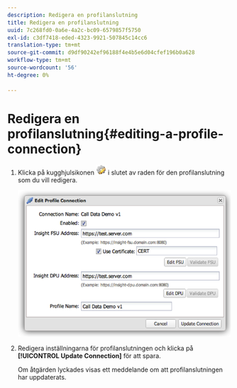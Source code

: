 ```yaml
---
description: Redigera en profilanslutning
title: Redigera en profilanslutning
uuid: 7c268fd0-0a6e-4a2c-bc09-6579857f5750
exl-id: c3df7418-eded-4323-9921-507845c14cc6
translation-type: tm+mt
source-git-commit: d9df90242ef96188f4e4b5e6d04cfef196b0a628
workflow-type: tm+mt
source-wordcount: '56'
ht-degree: 0%

---
```


# Redigera en profilanslutning{#editing-a-profile-connection}

1. Klicka på kugghjulsikonen ![](assets/edit_icon.png) i slutet av raden för den profilanslutning som du vill redigera.

   ![](assets/edit_profile_connection.png)

1. Redigera inställningarna för profilanslutningen och klicka på **[!UICONTROL Update Connection]** för att spara.

   Om åtgärden lyckades visas ett meddelande om att profilanslutningen har uppdaterats.
